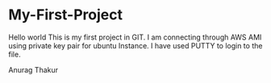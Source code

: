 # My-First-Project
Hello world
This is my first project in GIT.
I am connecting through AWS AMI using private key pair for ubuntu Instance.
I have used PUTTY to login to the file.

Anurag Thakur

